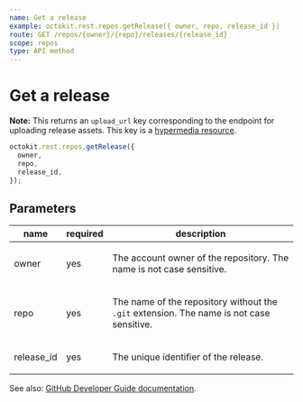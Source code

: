 ```yaml
---
name: Get a release
example: octokit.rest.repos.getRelease({ owner, repo, release_id })
route: GET /repos/{owner}/{repo}/releases/{release_id}
scope: repos
type: API method
---
```


# Get a release

**Note:** This returns an `upload_url` key corresponding to the endpoint for uploading release assets. This key is a [hypermedia resource](https://docs.github.com/rest/overview/resources-in-the-rest-api#hypermedia).

```js
octokit.rest.repos.getRelease({
  owner,
  repo,
  release_id,
});
```

## Parameters

<table>
  <thead>
    <tr>
      <th>name</th>
      <th>required</th>
      <th>description</th>
    </tr>
  </thead>
  <tbody>
    <tr><td>owner</td><td>yes</td><td>

The account owner of the repository. The name is not case sensitive.

</td></tr>
<tr><td>repo</td><td>yes</td><td>

The name of the repository without the `.git` extension. The name is not case sensitive.

</td></tr>
<tr><td>release_id</td><td>yes</td><td>

The unique identifier of the release.

</td></tr>
  </tbody>
</table>

See also: [GitHub Developer Guide documentation](https://docs.github.com/rest/releases/releases#get-a-release).
